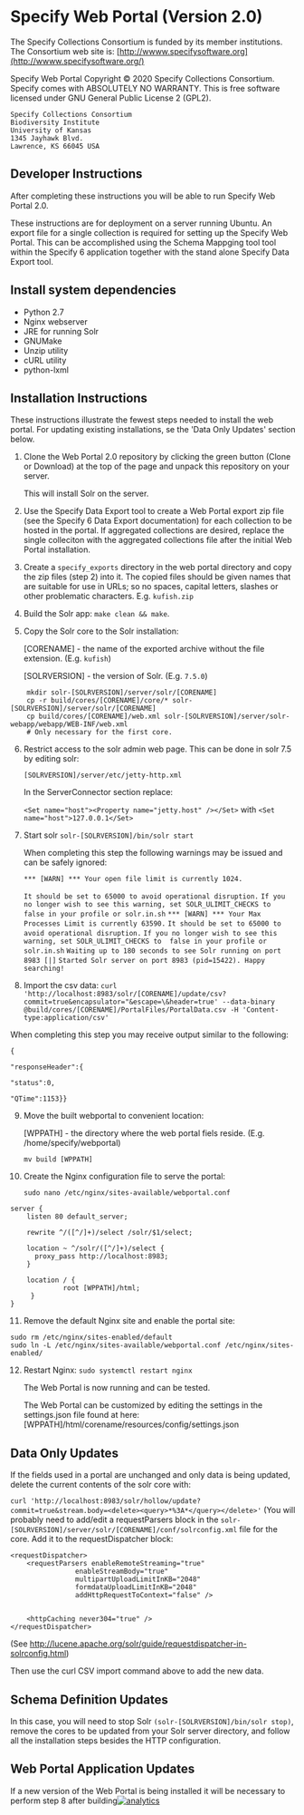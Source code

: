 Specify Web Portal (Version 2.0)
================================

The Specify Collections Consortium is funded by its member institutions. The Consortium web site is: [http://wwww.specifysoftware.org](http://wwww.specifysoftware.org/)

Specify Web Portal Copyright © 2020 Specify Collections Consortium. Specify comes with ABSOLUTELY NO WARRANTY. This is free software licensed under GNU General Public License 2 (GPL2).

```
Specify Collections Consortium
Biodiversity Institute
University of Kansas
1345 Jayhawk Blvd.
Lawrence, KS 66045 USA
```

## Developer Instructions

After completing these instructions you will be able to run Specify Web Portal 2.0.

These instructions are for deployment on a server running Ubuntu. An export file for a single collection is required for setting up the Specify Web Portal. This can be accomplished using the Schema Mappging tool tool within the Specify 6 application together with the stand alone Specify Data Export tool.

Install system dependencies
------------

* Python 2.7
* Nginx webserver
* JRE for running Solr
* GNUMake
* Unzip utility
* cURL utility
* python-lxml


Installation Instructions
-------------------------

These instructions illustrate the fewest steps needed to install the
web portal. For updating existing installations, se the 'Data Only Updates' section below.

1. Clone the Web Portal 2.0 repository by clicking the green button (Clone or Download) at the top of the page and unpack this repository on your server.

   This will install Solr on the server.

2. Use the Specify Data Export tool to create a Web Portal export zip
   file (see the Specify 6 Data Export documentation) for each collection
   to be hosted in the portal. If aggregated collections are desired, replace the single colleciton with the aggregated collections file after the initial Web Portal installation.

3. Create a  `specify_exports` directory in the web portal directory and copy the zip files (step 2) into it. The copied files should be given names that are suitable for use in URLs; so no spaces, capital letters, slashes or
   other problematic characters. E.g. `kufish.zip`

4. Build the Solr app: `make clean && make`.

5. Copy the Solr core to the Solr installation:

   [CORENAME] - the name of the exported archive without the file extension. (E.g. `kufish`)

   [SOLRVERSION] - the version of Solr. (E.g. `7.5.0`)

```
    mkdir solr-[SOLRVERSION]/server/solr/[CORENAME]
    cp -r build/cores/[CORENAME]/core/* solr-[SOLRVERSION]/server/solr/[CORENAME]
    cp build/cores/[CORENAME]/web.xml solr-[SOLRVERSION]/server/solr-webapp/webapp/WEB-INF/web.xml 
    # Only necessary for the first core.
```
6. Restrict access to the solr admin web page. This can be done in solr 7.5 by editing solr:

   `[SOLRVERSION]/server/etc/jetty-http.xml`

   In the ServerConnector section replace: 

   `<Set name="host"><Property name="jetty.host" /></Set>` with `<Set name="host">127.0.0.1</Set>`

7. Start solr
   `solr-[SOLRVERSION]/bin/solr start`

   When completing this step the following warnings may be issued and can be safely ignored:

   `*** [WARN] *** Your open file limit is currently 1024.`
  
    `It should be set to 65000 to avoid operational disruption.` 
    `If you no longer wish to see this warning, set SOLR_ULIMIT_CHECKS to  false in your profile or solr.in.sh` 
   `*** [WARN] *** Your Max Processes Limit is currently 63590.` 
    `It should be set to 65000 to avoid operational disruption.` 
    `If you no longer wish to see this warning, set SOLR_ULIMIT_CHECKS to  false in your profile or solr.in.sh` 
   `Waiting up to 180 seconds to see Solr running on port 8983 [|]` 
   `Started Solr server on port 8983 (pid=15422). Happy searching!`

8. Import the csv data:
  `curl 'http://localhost:8983/solr/[CORENAME]/update/csv?commit=true&encapsulator="&escape=\&header=true' --data-binary @build/cores/[CORENAME]/PortalFiles/PortalData.csv -H 'Content-type:application/csv'`

  When completing this step you may receive output similar to the following: 

  `{`

  `"responseHeader":{`

  `"status":0,`

  `"QTime":1153}}`

9. Move the built webportal to convenient location:

   [WPPATH] - the directory where the web portal fiels reside. (E.g. /home/specify/webportal)

    `mv build [WPPATH]`

10. Create the Nginx configuration file to serve the portal:

     `sudo nano /etc/nginx/sites-available/webportal.conf`
   ```
   server {
       listen 80 default_server;

       rewrite ^/([^/]+)/select /solr/$1/select;

       location ~ ^/solr/([^/]+)/select {
         proxy_pass http://localhost:8983;
       }

       location / {
                root [WPPATH]/html;
        }
   }
   ```
11. Remove the default Nginx site and enable the portal site:
   ```
   sudo rm /etc/nginx/sites-enabled/default
   sudo ln -L /etc/nginx/sites-available/webportal.conf /etc/nginx/sites-enabled/
   ```
12. Restart Nginx: `sudo systemctl restart nginx`

    The Web Portal is now running and can be tested.

    The Web Portal can be customized by editing the settings in the settings.json file found at here: [WPPATH]/html/corename/resources/config/settings.json 


Data Only Updates
-----------------

If the fields used in a portal are unchanged and only data is being updated, delete the current contents of the solr core with:

`curl 'http://localhost:8983/solr/hollow/update?commit=true&stream.body=<delete><query>*%3A*</query></delete>'`
(You will probably need to add/edit a requestParsers block in the `solr-[SOLRVERSION]/server/solr/[CORENAME]/conf/solrconfig.xml` file for the core. Add it to the requestDispatcher block:

```
<requestDispatcher>
    <requestParsers enableRemoteStreaming="true"
                enableStreamBody="true"
                multipartUploadLimitInKB="2048"
                formdataUploadLimitInKB="2048"
                addHttpRequestToContext="false" />


    <httpCaching never304="true" />
</requestDispatcher>
```
(See http://lucene.apache.org/solr/guide/requestdispatcher-in-solrconfig.html)

Then use the curl CSV import command above to add the new data.


Schema Definition Updates
-------------------------

In this case, you will need to stop Solr `(solr-[SOLRVERSION]/bin/solr stop)`, remove the cores to be updated from your Solr server directory, and follow all the installation steps besides the HTTP configuration.


Web Portal Application Updates
------------------------------

If a new version of the Web Portal is being installed it will be necessary to perform step 8 after building[![analytics](http://www.google-analytics.com/collect?v=1&t=pageview&dl=https%3A%2F%2Fgithub.com%2Fspecify%2Fwebportal-installer&uid=readme&tid=UA-169822764-5)]()
